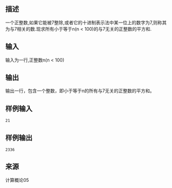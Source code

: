 ## 描述


一个正整数,如果它能被7整除,或者它的十进制表示法中某一位上的数字为7,则称其为与7相关的数.现求所有小于等于n(n < 100)的与7无关的正整数的平方和.

## 输入


输入为一行,正整数n(n < 100)

## 输出


输出一行，包含一个整数，即小于等于n的所有与7无关的正整数的平方和。

## 样例输入


```
21
```


## 样例输出


```
2336
```


## 来源


计算概论05

